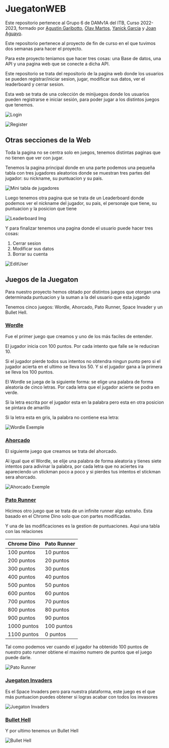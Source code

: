 # JuegatonWEB
Este repositorio pertenece al Grupo 6 de DAMv1A del ITB, Curso 2022-2023, formado por [Agustin Garibotto](agustin.garibotto.7e6@itb.cat), [Olav Martos](olav.martos.7e4@itb.cat), [Yanick Garcia](
yanick.garcia.7e6@itb.cat) y [Joan Aguayo](joan.aguayo.7e6@itb.cat).

Este repositorio pertenece al proyecto de fin de curso en el que tuvimos dos semanas para hacer el proyecto.

Para este proyecto teniamos que hacer tres cosas: una Base de datos, una API y una pagina web que se conecte a dicha API.

Este repositorio se trata del repositorio de la pagina web donde los usuarios se pueden registrar/iniciar sesion, jugar, modificar sus datos, ver el leaderboard y cerrar sesion.

Esta web se trata de una colección de minijuegos donde los usuarios pueden registrarse e iniciar sesión, para poder jugar a los distintos juegos que tenemos.

![Login](/Resources/documentacion/login.png)

![Register](/Resources/documentacion/register.png)

## Otras secciones de la Web
Toda la pagina no se centra solo en juegos, tenemos distintas paginas que no tienen que ver con jugar.

Tenemos la pagina principal donde en una parte podemos una pequeña tabla con tres jugadores aleatorios donde se muestran tres partes del jugador: su nickname, su puntuacion y su pais.

![Mini tabla de jugadores](/Resources/documentacion/minitabla.png)

Luego tenemos otra pagina que se trata de un Leaderboard donde podemos ver el nickname del jugador, su pais, el personaje que tiene, su puntuacion y la posicion que tiene

![Leaderboard Img](/Resources/documentacion/leaderboard.png)

Y para finalizar tenemos una pagina donde el usuario puede hacer tres cosas:

1. Cerrar sesion
2. Modificar sus datos
3. Borrar su cuenta

![EditUser](/Resources/documentacion/edituser.png)

## Juegos de la Juegaton
Para nuestro proyecto hemos obtado por distintos juegos que otorgan una determinada puntuacion y la suman a la del usuario que esta jugando

Tenemos cinco juegos: Wordle, Ahorcado, Pato Runner, Space Invader y un Bullet Hell.

### <u>**Wordle**</u>
Fue el primer juego que creamos y uno de los más faciles de entender.

El jugador inicia con 100 puntos. Por cada intento que falle se le reduciran 10.

Si el jugador pierde todos sus intentos no obtendra ningun punto pero si el jugador acierta en el ultimo se lleva los 50. Y si el jugador gana a la primera se lleva los 100 puntos.

El Wordle se juega de la siguiente forma: se elige una palabra de forma aleatoria de cinco letras. Por cada letra que el jugador acierte se podra en verde.

Si la letra escrita por el jugador esta en la palabra pero esta en otra posicion se pintara de amarillo

Si la letra esta en gris, la palabra no contiene esa letra:

![Wordle Exemple](/Resources/documentacion/wordle.png)

### <u>**Ahorcado**</u>

El siguiente juego que creamos se trata del ahorcado.

Al igual que el Wordle, se elije una palabra de forma aleatoria y tienes siete intentos para adivinar la palabra, por cada letra que no aciertes ira apareciendo un stickman poco a poco y si pierdes tus intentos el stickman sera ahorcado.

![Ahorcado Exemple](/Resources/documentacion/ahorcado.png)

### <u>**Pato Runner**</u>

Hicimos otro juego que se trata de un infinite runner algo extraño. Esta basado en el Chrome Dino solo que con partes modificadas.

Y una de las modificaciones es la gestion de puntuaciones. Aqui una tabla con las relaciones

| Chrome Dino | Pato Runner |
| --- | --- |
| 100 puntos | 10 puntos |
| 200 puntos | 20 puntos |
| 300 puntos | 30 puntos |
| 400 puntos | 40 puntos |
| 500 puntos | 50 puntos |
| 600 puntos | 60 puntos |
| 700 puntos | 70 puntos |
| 800 puntos | 80 puntos |
| 900 puntos | 90 puntos |
| 1000 puntos | 100 puntos |
| 1100 puntos | 0 puntos |

Tal como podemos ver cuando el jugador ha obtenido 100 puntos de nuestro pato runner obtiene el maximo numero de puntos que el juego puede darle.

![Pato Runner](/Resources/documentacion/patorunner.png)

### <u>**Juegaton Invaders**</u>
Es el Space Invaders pero para nuestra plataforma, este juego es el que más puntuacion puedes obtener si logras acabar con todos los invasores

![Juegaton Invaders](/Resources/documentacion/invaders.png)

### <u>**Bullet Hell**</u>
Y por ultimo tenemos un Bullet Hell

![Bullet Hell](/Resources/documentacion/bullethell.png)


